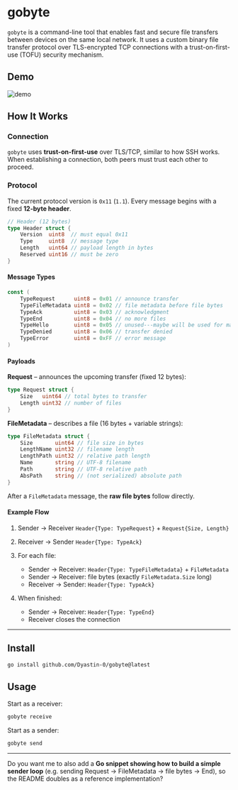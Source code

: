# gobyte

`gobyte` is a command-line tool that enables fast and secure file transfers between devices on the same local network. It uses a custom binary file transfer protocol over TLS-encrypted TCP connections with a trust-on-first-use (TOFU) security mechanism.

## Demo

![demo](demo.gif)

## How It Works

### Connection

`gobyte` uses **trust-on-first-use** over TLS/TCP, similar to how SSH works. When establishing a connection, both peers must trust each other to proceed.

### Protocol

The current protocol version is `0x11` (`1.1`).
Every message begins with a fixed **12-byte header**.

```go
// Header (12 bytes)
type Header struct {
    Version  uint8  // must equal 0x11
    Type     uint8  // message type
    Length   uint64 // payload length in bytes
    Reserved uint16 // must be zero
}
```

#### Message Types

```go
const (
    TypeRequest      uint8 = 0x01 // announce transfer
    TypeFileMetadata uint8 = 0x02 // file metadata before file bytes
    TypeAck          uint8 = 0x03 // acknowledgment
    TypeEnd          uint8 = 0x04 // no more files
    TypeHello        uint8 = 0x05 // unused---maybe will be used for manually trusting a peer
    TypeDenied       uint8 = 0x06 // transfer denied
    TypeError        uint8 = 0xFF // error message
)
```

#### Payloads

**Request** – announces the upcoming transfer (fixed 12 bytes):

```go
type Request struct {
    Size   uint64 // total bytes to transfer
    Length uint32 // number of files
}
```

**FileMetadata** – describes a file (16 bytes + variable strings):

```go
type FileMetadata struct {
    Size       uint64 // file size in bytes
    LengthName uint32 // filename length
    LengthPath uint32 // relative path length
    Name       string // UTF-8 filename
    Path       string // UTF-8 relative path
    AbsPath    string // (not serialized) absolute path
}
```

After a `FileMetadata` message, the **raw file bytes** follow directly.

#### Example Flow

1. Sender → Receiver
   `Header{Type: TypeRequest}` + `Request{Size, Length}`

2. Receiver → Sender
   `Header{Type: TypeAck}`

3. For each file:

   * Sender → Receiver: `Header{Type: TypeFileMetadata}` + `FileMetadata`
   * Sender → Receiver: file bytes (exactly `FileMetadata.Size` long)
   * Receiver → Sender: `Header{Type: TypeAck}`

4. When finished:

   * Sender → Receiver: `Header{Type: TypeEnd}`
   * Receiver closes the connection

---

## Install

```bash
go install github.com/Dyastin-0/gobyte@latest
```

## Usage

Start as a receiver:

```bash
gobyte receive
```

Start as a sender:

```bash
gobyte send
```

---

Do you want me to also add a **Go snippet showing how to build a simple sender loop** (e.g. sending Request → FileMetadata → file bytes → End), so the README doubles as a reference implementation?
